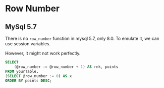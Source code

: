 # Row Number

## MySql 5.7


There is no `row_number` function in mysql 5.7, only 8.0. To emulate it, we can use session variables.

However, it might not work perfectly.

```sql
SELECT
    (@row_number := @row_number + 1) AS rnk, points
FROM yourTable,
(SELECT @row_number := 0) AS x
ORDER BY points DESC;
```
